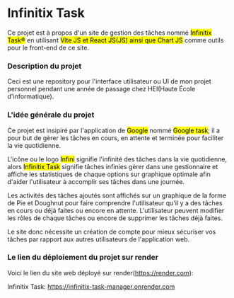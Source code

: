 # Infinitix Task 
Ce projet est à propos d'un site de gestion des tâches nommé <mark>Infinitix Task®</mark> en utilisant <mark>Vite JS et React JS(JS) ainsi que Chart JS</mark> comme outils pour le front-end de ce site.

### Description du projet
Ceci est une repository pour l'interface utilisateur ou UI de mon projet personnel pendant une année de passage chez HEI(Haute École d'informatique).

### L'idée générale du projet
Ce projet est insipiré par l'application de <mark>Google</mark> nommé <mark>Google task</mark>; il a pour but de gèrer les tâches en cours, en attente
et terminée pour faciliter la vie quotidienne.

L'icône ou le logo <mark>Infini</mark> signifie l'infinité des tâches dans la vie quotidienne, alors <mark>Infinitix Task</mark> signifie tâches infinies gèrer dans une gestionnaire et affiche les statistiques de chaque options sur graphique optimale afin d'aider l'utilisateur à accomplir ses tâches dans une journée.

Les activités des tâches ajoutés sont affichés sur un graphique de la forme de Pie et Doughnut pour faire comprendre l'utilisateur qu'il y a des tâches en cours ou déjà faites ou encore en attente. L'utilisateur peuvent modifier les rôles de chaque tâches ou encore de supprimer les tâches
déjà faites.

Le site donc nécessite un création de compte pour mieux sécuriser vos tâches par rapport aux autres utilisateurs de l'application web.

### Le lien du déploiement du projet sur render
Voici le lien du site web déployé sur render(https://render.com):

Infinitix Task: https://infinitix-task-manager.onrender.com


